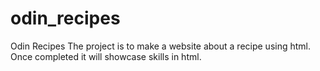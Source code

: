 # odin_recipes
Odin Recipes
The project is to make a website about a recipe using html. Once completed it will showcase skills in html. 

